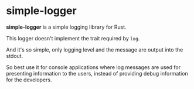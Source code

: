 # simple-logger
**simple-logger** is a simple logging library for Rust.

This logger doesn't implement the trait required by `log`.

And it's so simple, only logging level and the message are output into the stdout.

So best use it for console applications where log messages are used for presenting information to the users,
instead of providing debug information for the developers.
